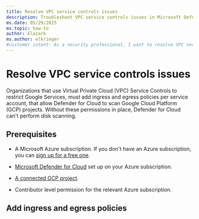 ```yaml
---
title: Resolve VPC service controls issues
description: Troubleshoot VPC service controls issues in Microsoft Defender for Cloud to ensure your resources are connected and protected.
ms.date: 05/29/2025
ms.topic: how-to
author: Elazark
ms.author: elkrieger
#customer intent: As a security professional, I want to resolve VPC service controls issues in Microsoft Defender for Cloud to ensure my resources are connected and protected.
---
```


# Resolve VPC service controls issues

Organizations that use Virtual Private Cloud (VPC) Service Controls to restrict Google Services, must add ingress and egress policies per service account, that allow Defender for Cloud to scan Google Cloud Platform (GCP) projects. Without these permissions in place, Defender for Cloud can't perform disk scanning.

## Prerequisites

- A Microsoft Azure subscription. If you don't have an Azure subscription, you can [sign up for a free one](https://azure.microsoft.com/pricing/free-trial/).

- [Microsoft Defender for Cloud](get-started.md#enable-defender-for-cloud-on-your-azure-subscription) set up on your Azure subscription.

- [A connected GCP project](quickstart-onboard-gcp.md).

- Contributor level permission for the relevant Azure subscription.

## Add ingress and egress policies

